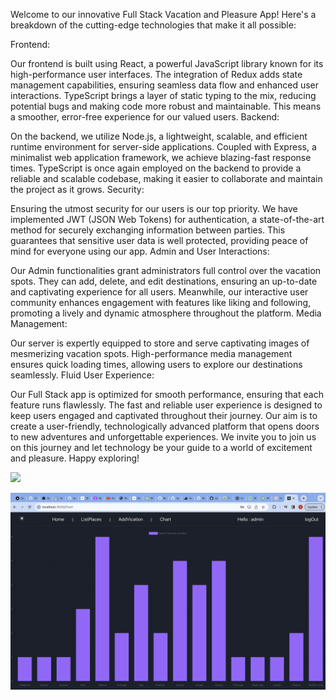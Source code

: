 Welcome to our innovative Full Stack Vacation and Pleasure App! Here's a breakdown of the cutting-edge technologies that make it all possible:

Frontend:

Our frontend is built using React, a powerful JavaScript library known for its high-performance user interfaces. The integration of Redux adds state management capabilities, ensuring seamless data flow and enhanced user interactions.
TypeScript brings a layer of static typing to the mix, reducing potential bugs and making code more robust and maintainable. This means a smoother, error-free experience for our valued users.
Backend:

On the backend, we utilize Node.js, a lightweight, scalable, and efficient runtime environment for server-side applications. Coupled with Express, a minimalist web application framework, we achieve blazing-fast response times.
TypeScript is once again employed on the backend to provide a reliable and scalable codebase, making it easier to collaborate and maintain the project as it grows.
Security:

Ensuring the utmost security for our users is our top priority. We have implemented JWT (JSON Web Tokens) for authentication, a state-of-the-art method for securely exchanging information between parties. This guarantees that sensitive user data is well protected, providing peace of mind for everyone using our app.
Admin and User Interactions:

Our Admin functionalities grant administrators full control over the vacation spots. They can add, delete, and edit destinations, ensuring an up-to-date and captivating experience for all users.
Meanwhile, our interactive user community enhances engagement with features like liking and following, promoting a lively and dynamic atmosphere throughout the platform.
Media Management:

Our server is expertly equipped to store and serve captivating images of mesmerizing vacation spots. High-performance media management ensures quick loading times, allowing users to explore our destinations seamlessly.
Fluid User Experience:

Our Full Stack app is optimized for smooth performance, ensuring that each feature runs flawlessly. The fast and reliable user experience is designed to keep users engaged and captivated throughout their journey.
Our aim is to create a user-friendly, technologically advanced platform that opens doors to new adventures and unforgettable experiences. We invite you to join us on this journey and let technology be your guide to a world of excitement and pleasure. Happy exploring!


![](https://github.com/vovaberdi/vactionProj/blob/main/Screen%20Shot%202023-07-30%20at%2011.17.36.png)

![](https://github.com/vovaberdi/vactionProj/blob/main/Screen%20Shot%202023-07-30%20at%2011.20.34.png)
